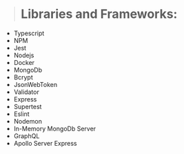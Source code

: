 ># Libraries and Frameworks:
- Typescript
- NPM
- Jest
- Nodejs
- Docker
- MongoDb
- Bcrypt
- JsonWebToken
- Validator
- Express
- Supertest
- Eslint
- Nodemon
- In-Memory MongoDb Server
- GraphQL
- Apollo Server Express
